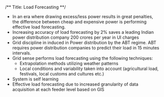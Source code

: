 /**
Title: Load Forecasting
**/

- In an era where drawing excess/less power results in great penalties, the difference between cheap and expensive power is performing effective load forecasting.
- Increasing accuracy of load forecasting by 2%  saves a leading Indian power distribution company 200 crores per year in UI charges
- Grid discipline in induced in Power distribution by the ABT regime. ABT requires power distribution companies to predict their load in 15 minutes intervals. 
- Grid sense performs load forecasting using the following techniques:
  - Extrapolation methods utilizing weather patterns  
  - Local conditions and variability taken into account (agricultural load, festivals, local customs and cultures etc.)
- System is self learning
- Effective load forecasting due to increased granularity of data acquisition at each feeder level based on GIS
